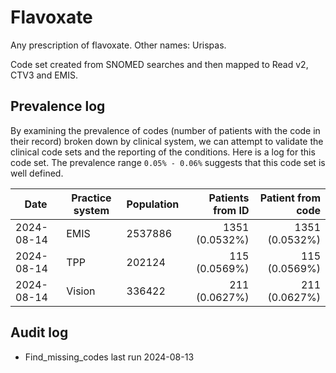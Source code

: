 # Flavoxate

Any prescription of flavoxate. Other names: Urispas.

Code set created from SNOMED searches and then mapped to Read v2, CTV3 and EMIS.

## Prevalence log

By examining the prevalence of codes (number of patients with the code in their record) broken down by clinical system, we can attempt to validate the clinical code sets and the reporting of the conditions. Here is a log for this code set. The prevalence range `0.05% - 0.06%` suggests that this code set is well defined.

| Date       | Practice system | Population | Patients from ID | Patient from code |
| ---------- | --------------- | ---------- | ---------------: | ----------------: |
| 2024-08-14 | EMIS            | 2537886    |   1351 (0.0532%) |    1351 (0.0532%) |
| 2024-08-14 | TPP             | 202124     |    115 (0.0569%) |     115 (0.0569%) |
| 2024-08-14 | Vision          | 336422     |    211 (0.0627%) |     211 (0.0627%) |

## Audit log

- Find_missing_codes last run 2024-08-13
